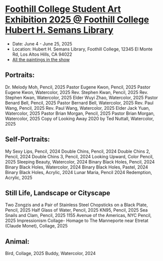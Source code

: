 # [Foothill College Student Art Exhibition 2025 @ Foothill College Hubert H. Semans Library](https://foothill.edu/library/)
* Date: June 4 - June 25, 2025
* Location: Hubert H. Semans Library, Foothill College, 12345 El Monte Rd, Los Altos Hills, CA 94022
* [All the paintings in the show](https://photos.app.goo.gl/f66CtsyuVfjbG2SB9) 
 
## Portraits: 
Dr. Melody Moh, Pencil, 2025
Pastor Eugene Kwon, Pencil, 2025
Pastor Eugene Kwon, Watercolor, 2025
Rev. Stephen Kwan, Pencil, 2025
Rev. Stephen Kwan, Watercolor, 2025
Elder Wuyi Zhao, Watercolor, 2025
Pastor Benard Bell, Pencil, 2025
Pastor Bernard Bell, Watercolor, 2025
Rev. Paul Wang, Pencil, 2025
Rev. Paul Wang, Watercolor, 2025
Elder Jack Yuan, Watercolor, 2025
Pastor Brian Morgan, Pencil, 2025
Pastor Brian Morgan, Watercolor, 2025
Copy of Looking Away 2020 by Ted Nuttall, Watercolor, 2025

## Self-Portraits:
My Sexy Lips, Pencil, 2024
Double Chins, Pencil, 2024
Double Chins 2, Pencil, 2024
Double Chins 3, Pencil, 2024
Looking Upward, Color Pencil, 2025
Sleeping Beauty, Watercolor, 2024
Binary Black Holes, Pencil, 2024
Binary Black Holes, Watercolor, 2024
Binary Black Holes, Pastel, 2024
Binary Black Holes, Acrylic, 2024
Lunar Maria, Pencil 2024
Redemption,  Acrylic, 2025

## Still Life, Landscape or Cityscape
Two Zongzis and a Pair of Stainless Steel Chopsticks on a Black Plate, Pencil, 2025
Half Glass of Water, Pencil, 2025
KN95, Pencil, 2025
Sea Snails and Clam, Pencil, 2025
1155 Avenue of the Americas, NYC Pencil, 2025
Impressionism Collage- Homage to The Manneporte near Etretat (Claude Monet), Collage, 2025  

## Animal:
Bird, Collage, 2025
Buddy, Watercolor, 2024
